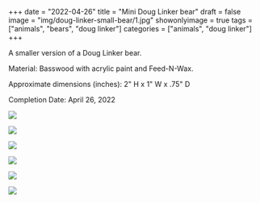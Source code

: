 +++
date = "2022-04-26"
title = "Mini Doug Linker bear"
draft = false
image = "img/doug-linker-small-bear/1.jpg"
showonlyimage = true
tags = ["animals", "bears", "doug linker"]
categories = ["animals", "doug linker"]
+++

A smaller version of a Doug Linker bear.

<!--more-->

Material: Basswood with acrylic paint and Feed-N-Wax.

Approximate dimensions (inches): 2" H x 1" W x .75" D

Completion Date: April 26, 2022

![](../../img/doug-linker-small-bear/1.jpg)

![](../../img/doug-linker-small-bear/2.jpg)

![](../../img/doug-linker-small-bear/3.jpg)

![](../../img/doug-linker-small-bear/4.jpg)

![](../../img/doug-linker-small-bear/5.jpg)

![](../../img/doug-linker-small-bear/6.jpg)
